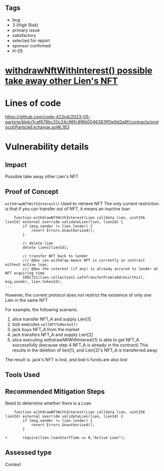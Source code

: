 ## Tags

- bug
- 3 (High Risk)
- primary issue
- satisfactory
- selected for report
- sponsor confirmed
- H-05

# [withdrawNftWithInterest() possible take away other Lien's NFT](https://github.com/code-423n4/2023-05-particle-findings/issues/13) 

# Lines of code

https://github.com/code-423n4/2023-05-particle/blob/1caf678bc20c24c96fc8f6b0046383ff0e9d2a6f/contracts/protocol/ParticleExchange.sol#L183


# Vulnerability details

## Impact
Possible take away other Lien's NFT

## Proof of Concept
`withdrawNftWithInterest()` Used to retrieve NFT
The only current restriction is that if you can transfer out of NFT, it means an inactive loan

```solidity
    function withdrawNftWithInterest(Lien calldata lien, uint256 lienId) external override validateLien(lien, lienId) {
        if (msg.sender != lien.lender) {
            revert Errors.Unauthorized();
        }

        // delete lien
        delete liens[lienId];

        // transfer NFT back to lender
        /// @dev can withdraw means NFT is currently in contract without active loan,
        /// @dev the interest (if any) is already accured to lender at NFT acquiring time
        IERC721(lien.collection).safeTransferFrom(address(this), msg.sender, lien.tokenId);
...

```

However, the current protocol does not restrict the existence of only one Lien in the same NFT

For example, the following scenario.

1. alice transfer NFT_A and supply Lien[1]
2. bob executes `sellNftToMarket()`
3. jack buys NFT_A from the market
4. jack transfers NFT_A and supply Lien[2]
5. alice executing withdrawNftWithInterest(1) is able to get NFT_A successfully (because step 4 NFT_A is already in the contract)
This results in the deletion of lien[1], and Lien[2]'s NFT_A is transferred away

The result is: jack's NFT is lost, and bob's funds are also lost


## Tools Used

## Recommended Mitigation Steps
Need to determine whether there is a Loan
```solidity
    function withdrawNftWithInterest(Lien calldata lien, uint256 lienId) external override validateLien(lien, lienId) {
        if (msg.sender != lien.lender) {
            revert Errors.Unauthorized();
        }

+       require(lien.loanStartTime == 0,"Active Loan");
```


## Assessed type

Context